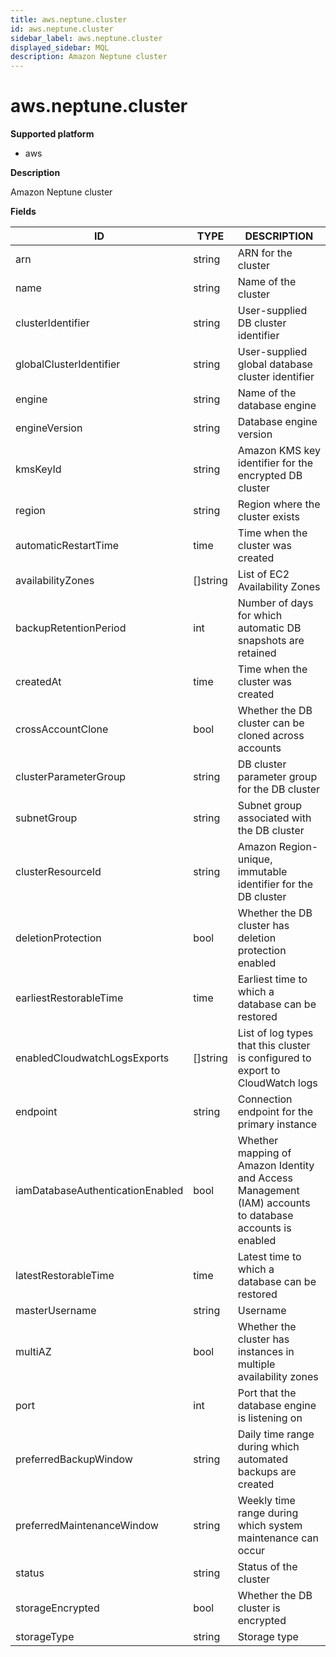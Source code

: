 ```yaml
---
title: aws.neptune.cluster
id: aws.neptune.cluster
sidebar_label: aws.neptune.cluster
displayed_sidebar: MQL
description: Amazon Neptune cluster
---
```


# aws.neptune.cluster

**Supported platform**

- aws

**Description**

Amazon Neptune cluster

**Fields**

| ID                               | TYPE             | DESCRIPTION                                                                                             |
| -------------------------------- | ---------------- | ------------------------------------------------------------------------------------------------------- |
| arn                              | string           | ARN for the cluster                                                                                     |
| name                             | string           | Name of the cluster                                                                                     |
| clusterIdentifier                | string           | User-supplied DB cluster identifier                                                                     |
| globalClusterIdentifier          | string           | User-supplied global database cluster identifier                                                        |
| engine                           | string           | Name of the database engine                                                                             |
| engineVersion                    | string           | Database engine version                                                                                 |
| kmsKeyId                         | string           | Amazon KMS key identifier for the encrypted DB cluster                                                  |
| region                           | string           | Region where the cluster exists                                                                         |
| automaticRestartTime             | time             | Time when the cluster was created                                                                       |
| availabilityZones                | &#91;&#93;string | List of EC2 Availability Zones                                                                          |
| backupRetentionPeriod            | int              | Number of days for which automatic DB snapshots are retained                                            |
| createdAt                        | time             | Time when the cluster was created                                                                       |
| crossAccountClone                | bool             | Whether the DB cluster can be cloned across accounts                                                    |
| clusterParameterGroup            | string           | DB cluster parameter group for the DB cluster                                                           |
| subnetGroup                      | string           | Subnet group associated with the DB cluster                                                             |
| clusterResourceId                | string           | Amazon Region-unique, immutable identifier for the DB cluster                                           |
| deletionProtection               | bool             | Whether the DB cluster has deletion protection enabled                                                  |
| earliestRestorableTime           | time             | Earliest time to which a database can be restored                                                       |
| enabledCloudwatchLogsExports     | &#91;&#93;string | List of log types that this cluster is configured to export to CloudWatch logs                          |
| endpoint                         | string           | Connection endpoint for the primary instance                                                            |
| iamDatabaseAuthenticationEnabled | bool             | Whether mapping of Amazon Identity and Access Management (IAM) accounts to database accounts is enabled |
| latestRestorableTime             | time             | Latest time to which a database can be restored                                                         |
| masterUsername                   | string           | Username                                                                                                |
| multiAZ                          | bool             | Whether the cluster has instances in multiple availability zones                                        |
| port                             | int              | Port that the database engine is listening on                                                           |
| preferredBackupWindow            | string           | Daily time range during which automated backups are created                                             |
| preferredMaintenanceWindow       | string           | Weekly time range during which system maintenance can occur                                             |
| status                           | string           | Status of the cluster                                                                                   |
| storageEncrypted                 | bool             | Whether the DB cluster is encrypted                                                                     |
| storageType                      | string           | Storage type                                                                                            |
